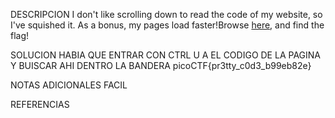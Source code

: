 
DESCRIPCION
I don't like scrolling down to read the code of my website, so I've squished it. As a bonus, my pages load faster!Browse [here](http://titan.picoctf.net:52136/), and find the flag!

SOLUCION
HABIA QUE ENTRAR CON CTRL U A EL CODIGO DE LA PAGINA Y BUISCAR AHI DENTRO LA BANDERA
picoCTF{pr3tty_c0d3_b99eb82e}

NOTAS ADICIONALES
FACIL

REFERENCIAS
